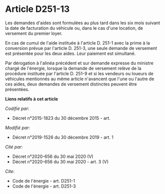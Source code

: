 # Article D251-13

Les demandes d'aides sont formulées au plus tard dans les six mois suivant la date de facturation du véhicule ou, dans le cas
d'une location, de versement du premier loyer.

En cas de cumul de l'aide instituée à l'article D. 251-1 avec la prime à la conversion prévue par l'article D. 251-3, une
seule demande de versement est présentée pour les deux aides. Leur paiement est simultané.

Par dérogation à l'alinéa précédent et sur demande expresse du ministre chargé de l'énergie, lorsque la demande de versement
relève de la procédure instituée par l'article D. 251-9 et si les vendeurs ou loueurs de véhicules mentionnés au même article
n'avancent que l'une ou l'autre de ces aides, deux demandes de versement distinctes peuvent être présentées.

**Liens relatifs à cet article**

_Codifié par_:

  - Décret n°2015-1823 du 30 décembre 2015 - art.

_Modifié par_:

  - Décret n°2019-1526 du 30 décembre 2019 - art. 1

_Cité par_:

  - Décret n°2020-656 du 30 mai 2020 (V)
  - Décret n°2020-656 du 30 mai 2020 - art. 3 (V)

_Cite_:

  - Code de l'énergie - art. D251-1
  - Code de l'énergie - art. D251-3
